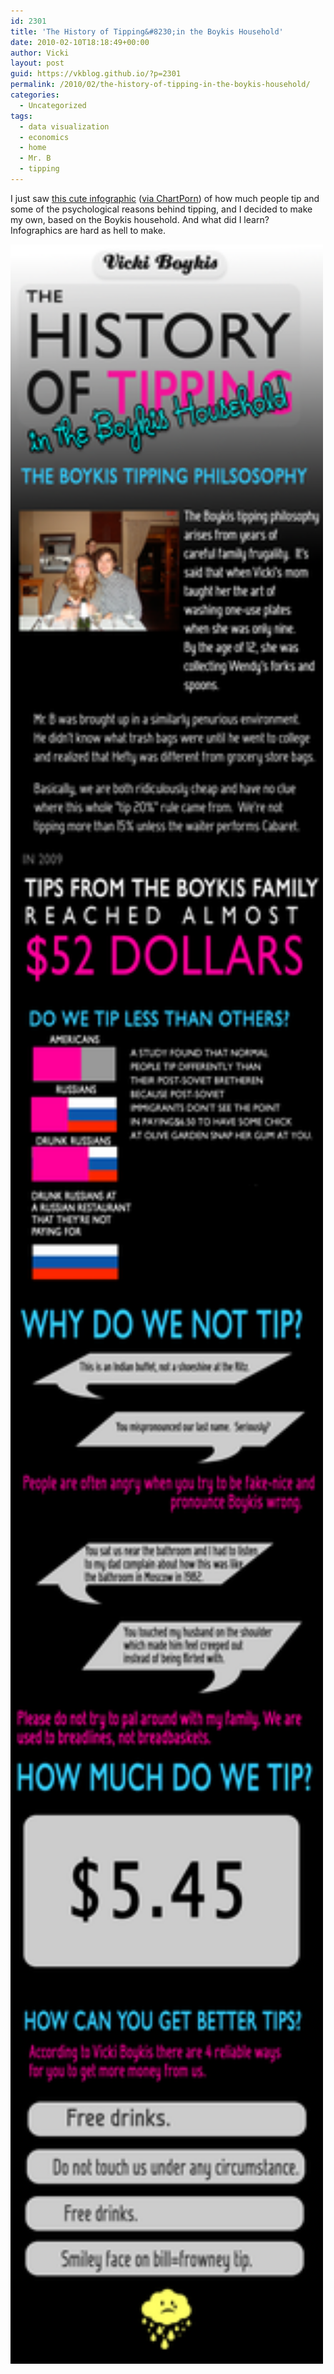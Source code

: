 ```yaml
---
id: 2301
title: 'The History of Tipping&#8230;in the Boykis Household'
date: 2010-02-10T18:18:49+00:00
author: Vicki
layout: post
guid: https://vkblog.github.io/?p=2301
permalink: /2010/02/the-history-of-tipping-in-the-boykis-household/
categories:
  - Uncategorized
tags:
  - data visualization
  - economics
  - home
  - Mr. B
  - tipping
---
```

I just saw [this cute infographic](http://www.billshrink.com/blog/the-history-of-tipping/) ([via ChartPorn](http://chartporn.org/2010/02/09/tipping-is-not-a-city-in-china/?utm_source=feedburner&utm_medium=feed&utm_campaign=Feed%3A+ChartPorn+%28Chart+Porn%29)) of how much people tip and some of the psychological reasons behind tipping, and I decided to make my own, based on the Boykis household. And what did I learn?  Infographics are hard as hell to make.

[<img class="aligncenter size-full wp-image-2305" title="The History of Tipping_Boykis" src="https://raw.githubusercontent.com/vkblog/vkblog.github.io/master/public/img/2010/02/The-History-of-Tipping_Boykis.png" alt="" width="500" height="3391" />](https://raw.githubusercontent.com/vkblog/vkblog.github.io/master/public/img/2010/02/The-History-of-Tipping_Boykis.png)